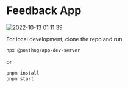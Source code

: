 # Feedback App

![2022-10-13 01 11 39](https://user-images.githubusercontent.com/53387/195464473-aa1baee5-39d3-4e93-ae3c-7808885c18cc.gif)

For local development, clone the repo and run

```bash
npx @posthog/app-dev-server
```

or

```bash
pnpm install
pnpm start
```